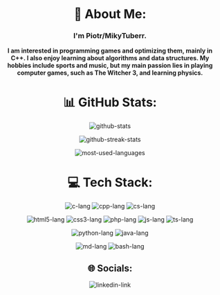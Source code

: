 <div align="center">
  <h1> 💫 About Me:</h1>
  <h3>I'm Piotr/MikyTuberr.</h3>

  <p align="center">
  <b>I am interested in programming games and optimizing them, mainly in C++. 
  I also enjoy learning about algorithms and data structures.
  My hobbies include sports and music, but my main passion lies in playing computer games, such as The Witcher 3, and learning physics.</b>
  </p>

  <h1>📊 GitHub Stats:</h1>
    <p>
      <img src="https://github-readme-stats.vercel.app/api?username=MikyTuberr&theme=midnight-purple&hide_border=false&include_all_commits=false&count_private=true" alt="github-stats"/>
    </p>
    <p>
      <img src="https://github-readme-streak-stats.herokuapp.com/?user=MikyTuberr&theme=midnight-purple&hide_border=false" alt="github-streak-stats"/>
    </p>
    <p>
      <img src="https://github-readme-stats.vercel.app/api/top-langs/?username=MikyTuberr&theme=midnight-purple&hide_border=false&include_all_commits=false&count_private=true&layout=compact" alt="most-used-languages"/>
    </p>

  <h1>💻 Tech Stack:</h1>
  <p>
    <img src="https://img.shields.io/badge/c-%2300599C.svg?style=for-the-badge&logo=c&logoColor=white" alt="c-lang"/> 
    <img src="https://img.shields.io/badge/c++-%2300599C.svg?style=for-the-badge&logo=c%2B%2B&logoColor=white" alt="cpp-lang"/>
    <img src="https://img.shields.io/badge/c%23-%23239120.svg?style=for-the-badge&logo=c-sharp&logoColor=white" alt="cs-lang"/>
  </p>
  <p>
    <img src="https://img.shields.io/badge/html5-%23E34F26.svg?style=for-the-badge&logo=html5&logoColor=white" alt="html5-lang"/>
    <img src="https://img.shields.io/badge/css3-%231572B6.svg?style=for-the-badge&logo=css3&logoColor=white" alt="css3-lang"/>
    <img src="https://img.shields.io/badge/php-%23777BB4.svg?style=for-the-badge&logo=php&logoColor=white"  alt="php-lang"/>
    <img src="https://img.shields.io/badge/javascript-%23323330.svg?style=for-the-badge&logo=javascript&logoColor=%23F7DF1E" alt="js-lang"/>
    <img src="https://img.shields.io/badge/typescript-%23007ACC.svg?style=for-the-badge&logo=typescript&logoColor=white" alt="ts-lang"/>
  </p>
  <p>
    <img src="https://img.shields.io/badge/python-3670A0?style=for-the-badge&logo=python&logoColor=ffdd54" alt="python-lang"/>
    <img src="https://img.shields.io/badge/java-%23ED8B00.svg?style=for-the-badge&logo=java&logoColor=white" alt="java-lang"/>
                                                                                                                            
  </p>
  <p>
    <img src="https://img.shields.io/badge/markdown-%23000000.svg?style=for-the-badge&logo=markdown&logoColor=white" alt="md-lang"/>                                                                                       <img src="https://img.shields.io/badge/shell_script-%23121011.svg?style=for-the-badge&logo=gnu-bash&logoColor=white" alt="bash-lang"/>                                  
  </p>

  <h2>🌐 Socials:</h2>
  <p>
    <img src="https://img.shields.io/badge/LinkedIn-%230077B5.svg?logo=linkedin&logoColor=white" href="[https://linkedin.com/in/piotr-lachowicz](https://www.linkedin.com/in/piotr-lachowicz-47069b277/)https://www.linkedin.com/in/piotr-lachowicz-47069b277/" alt="linkedin-link"/>
  </p>
</div>

